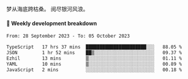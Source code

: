 梦从海底跨枯桑。
阅尽银河风浪。


#### 📝 Weekly development breakdown

<!--START_SECTION:waka-->

```txt
From: 28 September 2023 - To: 05 October 2023

TypeScript   17 hrs 37 mins  ██████████████████████░░░   88.05 %
JSON         1 hr 52 mins    ██▒░░░░░░░░░░░░░░░░░░░░░░   09.37 %
Ezhil        13 mins         ▒░░░░░░░░░░░░░░░░░░░░░░░░   01.11 %
YAML         10 mins         ▒░░░░░░░░░░░░░░░░░░░░░░░░   00.89 %
JavaScript   2 mins          ░░░░░░░░░░░░░░░░░░░░░░░░░   00.18 %
```

<!--END_SECTION:waka-->



